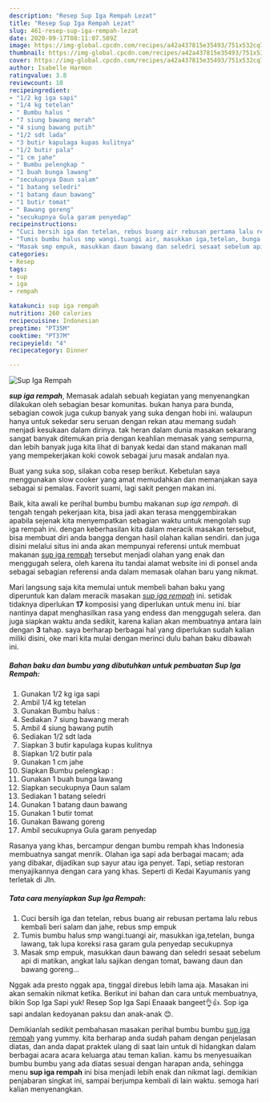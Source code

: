 ```yaml
---
description: "Resep Sup Iga Rempah Lezat"
title: "Resep Sup Iga Rempah Lezat"
slug: 461-resep-sup-iga-rempah-lezat
date: 2020-09-17T08:11:07.589Z
image: https://img-global.cpcdn.com/recipes/a42a437815e35493/751x532cq70/sup-iga-rempah-foto-resep-utama.jpg
thumbnail: https://img-global.cpcdn.com/recipes/a42a437815e35493/751x532cq70/sup-iga-rempah-foto-resep-utama.jpg
cover: https://img-global.cpcdn.com/recipes/a42a437815e35493/751x532cq70/sup-iga-rempah-foto-resep-utama.jpg
author: Isabelle Harmon
ratingvalue: 3.8
reviewcount: 10
recipeingredient:
- "1/2 kg iga sapi"
- "1/4 kg tetelan"
- " Bumbu halus "
- "7 siung bawang merah"
- "4 siung bawang putih"
- "1/2 sdt lada"
- "3 butir kapulaga kupas kulitnya"
- "1/2 butir pala"
- "1 cm jahe"
- " Bumbu pelengkap "
- "1 buah bunga lawang"
- "secukupnya Daun salam"
- "1 batang seledri"
- "1 batang daun bawang"
- "1 butir tomat"
- " Bawang goreng"
- "secukupnya Gula garam penyedap"
recipeinstructions:
- "Cuci bersih iga dan tetelan, rebus buang air rebusan pertama lalu rebus kembali beri salam dan jahe, rebus smp empuk"
- "Tumis bumbu halus smp wangi.tuangi air, masukkan iga,tetelan, bunga lawang, tak lupa koreksi rasa garam gula penyedap secukupnya"
- "Masak smp empuk, masukkan daun bawang dan seledri sesaat sebelum api di matikan, angkat lalu sajikan dengan tomat, bawang daun dan bawang goreng..."
categories:
- Resep
tags:
- sup
- iga
- rempah

katakunci: sup iga rempah 
nutrition: 260 calories
recipecuisine: Indonesian
preptime: "PT35M"
cooktime: "PT37M"
recipeyield: "4"
recipecategory: Dinner

---
```



![Sup Iga Rempah](https://img-global.cpcdn.com/recipes/a42a437815e35493/751x532cq70/sup-iga-rempah-foto-resep-utama.jpg)

<b><i>sup iga rempah</i></b>, Memasak adalah sebuah kegiatan yang menyenangkan dilakukan oleh sebagian besar komunitas. bukan hanya para bunda, sebagian cowok juga cukup banyak yang suka dengan hobi ini. walaupun hanya untuk sekedar seru seruan dengan rekan atau memang sudah menjadi kesukaan dalam dirinya. tak heran dalam dunia masakan sekarang sangat banyak ditemukan pria dengan keahlian memasak yang sempurna, dan lebih banyak juga kita lihat di banyak kedai dan stand makanan mall yang mempekerjakan koki cowok sebagai juru masak andalan nya.

Buat yang suka sop, silakan coba resep berikut. Kebetulan saya menggunakan slow cooker yang amat memudahkan dan memanjakan saya sebagai si pemalas. Favorit suami, lagi sakit pengen makan ini.

Baik, kita awali ke perihal bumbu bumbu makanan <i>sup iga rempah</i>. di tengah tengah pekerjaan kita, bisa jadi akan terasa menggembirakan apabila sejenak kita menyempatkan sebagian waktu untuk mengolah sup iga rempah ini. dengan keberhasilan kita dalam meracik masakan tersebut, bisa membuat diri anda bangga dengan hasil olahan kalian sendiri. dan juga disini melalui situs ini anda akan mempunyai referensi untuk membuat makanan <u>sup iga rempah</u> tersebut menjadi olahan yang enak dan menggugah selera, oleh karena itu tandai alamat website ini di ponsel anda sebagai sebagian referensi anda dalam memasak olahan baru yang nikmat.


Mari langsung saja kita memulai untuk membeli bahan baku yang diperuntuk kan dalam meracik masakan <u><i>sup iga rempah</i></u> ini. setidak tidaknya diperlukan <b>17</b> komposisi yang diperlukan untuk menu ini. biar nantinya dapat menghasilkan rasa yang endess dan menggugah selera. dan juga siapkan waktu anda sedikit, karena kalian akan membuatnya antara lain dengan <b>3</b> tahap. saya berharap berbagai hal yang diperlukan sudah kalian miliki disini, oke mari kita mulai dengan merinci dulu bahan baku dibawah ini.

<!--inarticleads1-->

##### Bahan baku dan bumbu yang dibutuhkan untuk pembuatan Sup Iga Rempah:

1. Gunakan 1/2 kg iga sapi
1. Ambil 1/4 kg tetelan
1. Gunakan  Bumbu halus :
1. Sediakan 7 siung bawang merah
1. Ambil 4 siung bawang putih
1. Sediakan 1/2 sdt lada
1. Siapkan 3 butir kapulaga kupas kulitnya
1. Siapkan 1/2 butir pala
1. Gunakan 1 cm jahe
1. Siapkan  Bumbu pelengkap :
1. Gunakan 1 buah bunga lawang
1. Siapkan secukupnya Daun salam
1. Sediakan 1 batang seledri
1. Gunakan 1 batang daun bawang
1. Gunakan 1 butir tomat
1. Gunakan  Bawang goreng
1. Ambil secukupnya Gula garam penyedap


Rasanya yang khas, bercampur dengan bumbu rempah khas Indonesia membuatnya sangat menrik. Olahan iga sapi ada berbagai macam; ada yang dibakar, dijadikan sup sayur atau iga penyet. Tapi, setiap restoran menyajikannya dengan cara yang khas. Seperti di Kedai Kayumanis yang terletak di Jln. 

<!--inarticleads2-->

##### Tata cara menyiapkan Sup Iga Rempah:

1. Cuci bersih iga dan tetelan, rebus buang air rebusan pertama lalu rebus kembali beri salam dan jahe, rebus smp empuk
1. Tumis bumbu halus smp wangi.tuangi air, masukkan iga,tetelan, bunga lawang, tak lupa koreksi rasa garam gula penyedap secukupnya
1. Masak smp empuk, masukkan daun bawang dan seledri sesaat sebelum api di matikan, angkat lalu sajikan dengan tomat, bawang daun dan bawang goreng...


Nggak ada presto nggak apa, tinggal direbus lebih lama aja. Masakan ini akan semakin nikmat ketika. Berikut ini bahan dan cara untuk membuatnya, bikin Sop Iga Sapi yuk! Resep Sop Iga Sapi Enaaak bangeet👌👍. Sop iga sapi andalan kedoyanan paksu dan anak-anak 😊. 

Demikianlah sedikit pembahasan masakan perihal bumbu bumbu <u>sup iga rempah</u> yang yummy. kita berharap anda sudah paham dengan penjelasan diatas, dan anda dapat praktek ulang di saat lain untuk di hidangkan dalam berbagai acara acara keluarga atau teman kalian. kamu bs menyesuaikan bumbu bumbu yang ada diatas sesuai dengan harapan anda, sehingga menu <b>sup iga rempah</b> ini bisa menjadi lebih enak dan nikmat lagi. demikian penjabaran singkat ini, sampai berjumpa kembali di lain waktu. semoga hari kalian menyenangkan.
